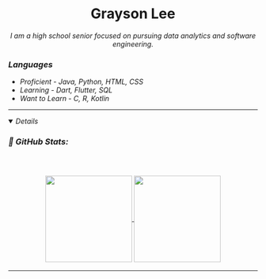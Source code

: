 <h1 align="center"> Grayson Lee</h1>
<p align="center">
</p>

<p align="center">
  <em>
    I am a high school senior focused on pursuing data analytics and software engineering.
</p>

<h3>Languages</h3>

- Proficient - Java, Python, HTML, CSS
- Learning - Dart, Flutter, SQL
- Want to Learn - C, R, Kotlin


---

<details open="">
<h3>📔 GitHub Stats: <h3>
<br>
<p align="center">
  <a href="https://github.com/graysonlee33">
    <img align="center"  height="175px" src="https://github-readme-stats.vercel.app/api?username=graysonlee33&show_icons=true&theme=synthwave"/>
  </a>
  <a href="https://github.com/graysonlee33">
    <img align="center" height="175px"  src="https://github-readme-stats.vercel.app/api/top-langs/?username=graysonlee33&text_color=FFFFFF&title_color=94b4a4&langs_count=15&layout=compact&hide_border=true&theme=synthwave" />
  </a>
</details>

---
